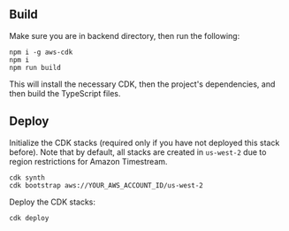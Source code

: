 ## Build

Make sure you are in backend directory, then run the following:
```
npm i -g aws-cdk
npm i
npm run build
```
This will install the necessary CDK, then the project's dependencies, and then build the TypeScript files.

## Deploy

Initialize the CDK stacks (required only if you have not deployed this stack before). Note that by default, all stacks are created in `us-west-2` due to region restrictions for Amazon Timestream.
```
cdk synth
cdk bootstrap aws://YOUR_AWS_ACCOUNT_ID/us-west-2
```

Deploy the CDK stacks:
```
cdk deploy
```